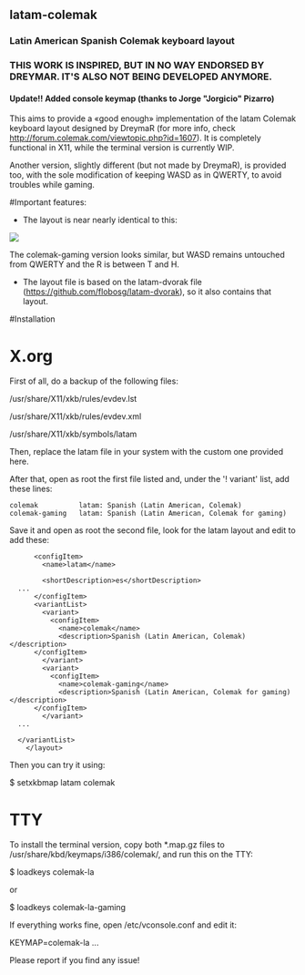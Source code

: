 ## latam-colemak
### Latin American Spanish Colemak keyboard layout

### THIS WORK IS INSPIRED, BUT IN NO WAY ENDORSED BY DREYMAR. IT'S ALSO NOT BEING DEVELOPED ANYMORE.

#### Update!! Added console keymap (thanks to Jorge "Jorgicio" Pizarro)

This aims to provide a «good enough» implementation of the latam Colemak keyboard layout designed by DreymaR (for more info, check http://forum.colemak.com/viewtopic.php?id=1607). It is completely functional in X11, while the terminal version is currently WIP.

Another version, slightly different (but not made by DreymaR), is provided too, with the sole modification of keeping WASD as in QWERTY, to avoid troubles while gaming.

#Important features:
- The layout is near nearly identical to this:

![](https://dl.dropboxusercontent.com/u/14504410/Keyboards/dreymar/doc/locale/Cmk-eD-latam-ksym_Xm.png)

The colemak-gaming version looks similar, but WASD remains untouched from QWERTY and the R is between T and H.

- The layout file is based on the latam-dvorak file (https://github.com/flobosg/latam-dvorak), so it also contains that layout.


#Installation

# X.org

First of all, do a backup of the following files:

/usr/share/X11/xkb/rules/evdev.lst

/usr/share/X11/xkb/rules/evdev.xml

/usr/share/X11/xkb/symbols/latam

Then, replace the latam file in your system with the custom one provided here.

After that, open as root the first file listed and, under the '! variant' list, add these lines:

	colemak          latam: Spanish (Latin American, Colemak)
	colemak-gaming   latam: Spanish (Latin American, Colemak for gaming)

Save it and open as root the second file, look for the latam layout and edit to add these:

```    <layout>
      <configItem>
        <name>latam</name>
		          
        <shortDescription>es</shortDescription>
  ...
      </configItem>
      <variantList>
        <variant>
          <configItem>
            <name>colemak</name>
            <description>Spanish (Latin American, Colemak)</description>
	  </configItem>
        </variant>
        <variant>
          <configItem>
            <name>colemak-gaming</name>
            <description>Spanish (Latin American, Colemak for gaming)</description>
	  </configItem>
        </variant>
  ...
  
  </variantList>
    </layout>
```

Then you can try it using:

$ setxkbmap latam colemak

# TTY

To install the terminal version, copy both *.map.gz files to /usr/share/kbd/keymaps/i386/colemak/, and run this on the TTY:


$ loadkeys colemak-la

or

$ loadkeys colemak-la-gaming


If everything works fine, open /etc/vconsole.conf and edit it:


KEYMAP=colemak-la
...


Please report if you find any issue!
